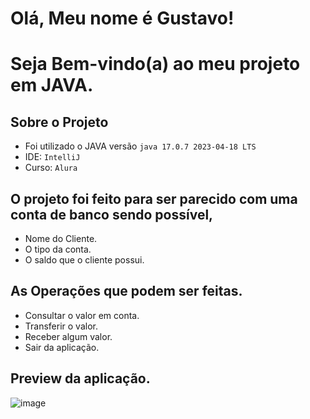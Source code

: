 # Olá, Meu nome é Gustavo! 
# Seja Bem-vindo(a) ao meu projeto em JAVA. 

## Sobre o Projeto
- Foi utilizado o JAVA versão `java 17.0.7 2023-04-18 LTS`
- IDE:  `IntelliJ`
- Curso: `Alura`


## O projeto foi feito para ser parecido com uma conta de banco sendo possível, 
- Nome do Cliente.
- O tipo da conta.
- O saldo que o cliente possui.

## As Operações que podem ser feitas.
- Consultar o valor em conta.
- Transferir o valor.
- Receber algum valor.
- Sair da aplicação.


## Preview da aplicação.
![image](https://github.com/guustavosantoos/desafioAluraProjeto/assets/65858920/74ff0b63-53e7-42f9-ae9e-f4b0d5bb7961)


